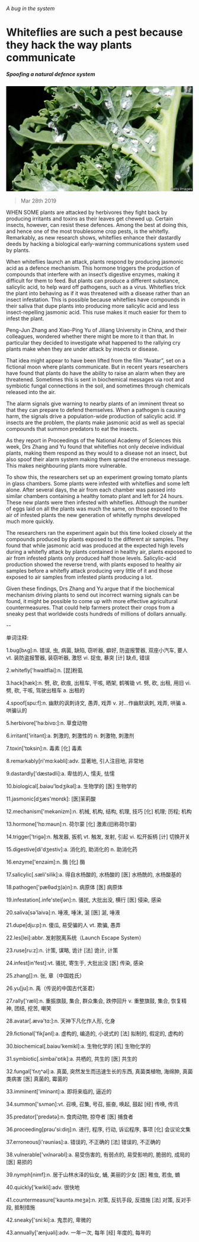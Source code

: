 ###### A bug in the system

# Whiteflies are such a pest because they hack the way plants communicate 

##### Spoofing a natural defence system 

![image](images/20190330_STP003_0.jpg) 

> Mar 28th 2019 

WHEN SOME plants are attacked by herbivores they fight back by producing irritants and toxins as their leaves get chewed up. Certain insects, however, can resist these defences. Among the best at doing this, and hence one of the most troublesome crop pests, is the whitefly. Remarkably, as new research shows, whiteflies enhance their dastardly deeds by hacking a biological early-warning communications system used by plants. 

When whiteflies launch an attack, plants respond by producing jasmonic acid as a defence mechanism. This hormone triggers the production of compounds that interfere with an insect’s digestive enzymes, making it difficult for them to feed. But plants can produce a different substance, salicylic acid, to help ward off pathogens, such as a virus. Whiteflies trick the plant into behaving as if it was threatened with a disease rather than an insect infestation. This is possible because whiteflies have compounds in their saliva that dupe plants into producing more salicylic acid and less insect-repelling jasmonic acid. This ruse makes it much easier for them to infest the plant. 

Peng-Jun Zhang and Xiao-Ping Yu of Jiliang University in China, and their colleagues, wondered whether there might be more to it than that. In particular they decided to investigate what happened to the rallying cry plants make when they are under attack by insects or disease. 

That idea might appear to have been lifted from the film “Avatar”, set on a fictional moon where plants communicate. But in recent years researchers have found that plants do have the ability to raise an alarm when they are threatened. Sometimes this is sent in biochemical messages via root and symbiotic fungal connections in the soil, and sometimes through chemicals released into the air. 

The alarm signals give warning to nearby plants of an imminent threat so that they can prepare to defend themselves. When a pathogen is causing harm, the signals drive a population-wide production of salicylic acid. If insects are the problem, the plants make jasmonic acid as well as special compounds that summon predators to eat the insects. 

As they report in Proceedings of the National Academy of Sciences this week, Drs Zhang and Yu found that whiteflies not only deceive individual plants, making them respond as they would to a disease not an insect, but also spoof their alarm system making them spread the erroneous message. This makes neighbouring plants more vulnerable. 

To show this, the researchers set up an experiment growing tomato plants in glass chambers. Some plants were infested with whiteflies and some left alone. After several days, the air from each chamber was passed into similar chambers containing a healthy tomato plant and left for 24 hours. These new plants were then infested with whiteflies. Although the number of eggs laid on all the plants was much the same, on those exposed to the air of infested plants the new generation of whitefly nymphs developed much more quickly. 

The researchers ran the experiment again but this time looked closely at the compounds produced by plants exposed to the different air samples. They found that while jasmonic acid was produced at the expected high levels during a whitefly attack by plants contained in healthy air, plants exposed to air from infested plants only produced half those levels. Salicylic-acid production showed the reverse trend, with plants exposed to healthy air samples before a whitefly attack producing very little of it and those exposed to air samples from infested plants producing a lot. 

Given these findings, Drs Zhang and Yu argue that if the biochemical mechanism driving plants to send out incorrect warning signals can be found, it might be possible to come up with more effective agricultural countermeasures. That could help farmers protect their crops from a sneaky pest that worldwide costs hundreds of millions of dollars annually. 

-- 

 单词注释:

1.bug[bʌg]:n. 错误, 虫, 病菌, 缺陷, 窃听器, 癖好, 防盗报警器, 双座小汽车, 要人 vt. 装防盗报警器, 装窃听器, 激怒 vi. 捉虫, 暴突 [计] 缺点, 错误 

2.whitefly['hwaitflai]:n. [昆]粉虱 

3.hack[hæk]:n. 劈, 砍, 砍痕, 出租车, 干咳, 晒架, 鹤嘴锄 vt. 劈, 砍, 出租, 用旧 vi. 劈, 砍, 干咳, 驾驶出租车 a. 出租的 

4.spoof[spu:f]:n. 幽默的讽刺诗文, 愚弄, 戏弄 v. 对...作幽默讽刺, 戏弄, 哄骗 a. 哄骗认的 

5.herbivore['hә:bivɒ:]:n. 草食动物 

6.irritant['iritәnt]:a. 刺激的, 刺激性的 n. 刺激物, 刺激剂 

7.toxin['tɒksin]:n. 毒素 [化] 毒素 

8.remarkably[ri'mɑ:kәbli]:adv. 显著地, 引人注目地, 非常地 

9.dastardly['dæstәdli]:a. 卑怯的人, 懦夫, 怯懦 

10.biological[.baiәu'lɒdʒikәl]:a. 生物学的 [医] 生物学的 

11.jasmonic[dʒæs'mɒnɪk]: [医]茉莉酸 

12.mechanism['mekәnizm]:n. 机械, 机构, 结构, 机理, 技巧 [化] 机理; 历程; 机构 

13.hormone['hɒ:mәun]:n. 荷尔蒙 [化] 激素(旧称荷尔蒙) 

14.trigger['trigә]:n. 触发器, 扳机 vt. 触发, 发射, 引起 vi. 松开扳柄 [计] 切换开关 

15.digestive[di'dʒestiv]:a. 消化的, 助消化的 n. 助消化药 

16.enzyme['enzaim]:n. 酶 [化] 酶 

17.salicylic[.sæli'silik]:a. 得自水杨酸的, 水杨酸的 [医] 水杨酰的, 水杨酸基的 

18.pathogen['pæθәdʒ(ә)n]:n. 病原体 [医] 病原体 

19.infestation[.infe'steiʃәn]:n. 骚扰, 大批出没, 横行 [医] 侵染, 感染 

20.saliva[sә'laivә]:n. 唾液, 唾沫, 涎 [医] 涎, 唾液 

21.dupe[dju:p]:n. 傻瓜, 易受骗的人 vt. 欺骗, 愚弄 

22.les[lei]:abbr. 发射脱离系统（Launch Escape System） 

23.ruse[ru:z]:n. 计策, 谋略, 诡计 [法] 诡计, 计策 

24.infest[in'fest]:vt. 骚扰, 寄生于, 大批出没 [医] 传染, 感染 

25.zhang[]:n. 张, 章（中国姓氏） 

26.yu[ju]:n. 禹（传说的中国古代圣君） 

27.rally['ræli]:n. 重振旗鼓, 集合, 群众集会, 跌停回升 v. 重整旗鼓, 集合, 恢复精神, 团结, 挖苦, 嘲笑 

28.avatar[.ævә'tɑ:]:n. 天神下凡化作人形, 化身 

29.fictional['fikʃәnl]:a. 虚构的, 编造的, 小说式的 [法] 拟制的, 假定的, 虚构的 

30.biochemical[.baiәu'kemikl]:a. 生物化学的 [机] 生物化学的 

31.symbiotic[.simbai'ɒtik]:a. 共栖的, 共生的 [医] 共生的 

32.fungal['fʌŋ^әl]:a. 真菌, 突然发生而迅速生长的东西, 真菌类植物, 海绵肿, 真菌类病害 [医] 真菌的, 霉菌的 

33.imminent['iminәnt]:a. 即将来临的, 逼近的 

34.summon['sʌmәn]:vt. 召唤, 召集, 号召, 振奋, 唤起, 鼓起 [经] 传唤, 传讯 

35.predator['predәtә]:n. 食肉动物, 掠夺者 [医] 捕食者 

36.proceeding[prәu'si:diŋ]:n. 进行, 程序, 行动, 诉讼程序, 事项 [化] 会议论文集 

37.erroneous[i'rәuniәs]:a. 错误的, 不正确的 [法] 错误的, 不正确的 

38.vulnerable['vʌlnәrәbl]:a. 易受伤害的, 有弱点的, 易受影响的, 脆弱的, 成局的 [医] 易损的 

39.nymph[nimf]:n. 居于山林水泽的仙女, 蛹, 美丽的少女 [医] 稚虫, 若虫, 蝻 

40.quickly['kwikli]:adv. 很快地 

41.countermeasure['kauntә.meʒә]:n. 对策, 反抗手段, 反措施 [法] 对策, 反对手段, 抵制措施 

42.sneaky['sni:ki]:a. 鬼祟的, 卑微的 

43.annually['ænjuәli]:adv. 一年一次, 每年 [经] 年度的, 每年的 

